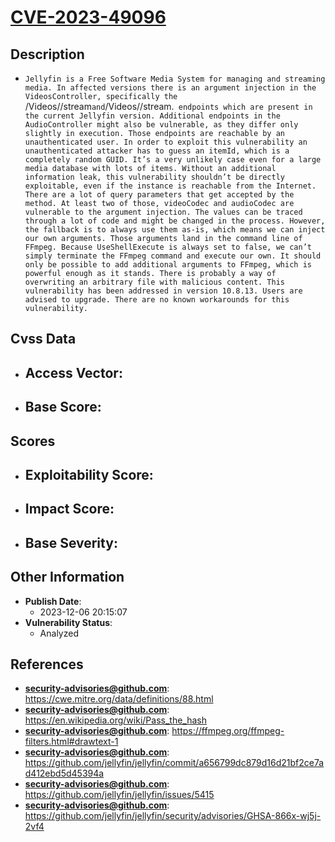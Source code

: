
# [CVE-2023-49096](https://cve.mitre.org/cgi-bin/cvename.cgi?name=CVE-2023-49096)

## Description

- `Jellyfin is a Free Software Media System for managing and streaming media. In affected versions there is an argument injection in the VideosController, specifically the `/Videos/<itemId>/stream` and `/Videos/<itemId>/stream.<container>` endpoints which are present in the current Jellyfin version. Additional endpoints in the AudioController might also be vulnerable, as they differ only slightly in execution. Those endpoints are reachable by an unauthenticated user. In order to exploit this vulnerability an unauthenticated attacker has to guess an itemId, which is a completely random GUID. It’s a very unlikely case even for a large media database with lots of items. Without an additional information leak, this vulnerability shouldn’t be directly exploitable, even if the instance is reachable from the Internet. There are a lot of query parameters that get accepted by the method. At least two of those, videoCodec and audioCodec are vulnerable to the argument injection. The values can be traced through a lot of code and might be changed in the process. However, the fallback is to always use them as-is, which means we can inject our own arguments. Those arguments land in the command line of FFmpeg. Because UseShellExecute is always set to false, we can’t simply terminate the FFmpeg command and execute our own. It should only be possible to add additional arguments to FFmpeg, which is powerful enough as it stands. There is probably a way of overwriting an arbitrary file with malicious content. This vulnerability has been addressed in version 10.8.13. Users are advised to upgrade. There are no known workarounds for this vulnerability.`

## Cvss Data

- **Access Vector**:
  - 
- **Base Score**:
  - 

## Scores

- **Exploitability Score**:
  - 
- **Impact Score**:
  - 
- **Base Severity**:
  - 

## Other Information

- **Publish Date**:
  - 2023-12-06 20:15:07
- **Vulnerability Status**:
  - Analyzed

## References

- **security-advisories@github.com**: https://cwe.mitre.org/data/definitions/88.html
- **security-advisories@github.com**: https://en.wikipedia.org/wiki/Pass_the_hash
- **security-advisories@github.com**: https://ffmpeg.org/ffmpeg-filters.html#drawtext-1
- **security-advisories@github.com**: https://github.com/jellyfin/jellyfin/commit/a656799dc879d16d21bf2ce7ad412ebd5d45394a
- **security-advisories@github.com**: https://github.com/jellyfin/jellyfin/issues/5415
- **security-advisories@github.com**: https://github.com/jellyfin/jellyfin/security/advisories/GHSA-866x-wj5j-2vf4
